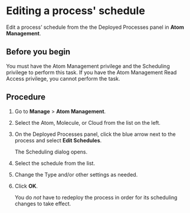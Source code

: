 # Editing a process' schedule 

<head>
  <meta name="guidename" content="Integration"/>
  <meta name="context" content="GUID-9bbb6086-8ac4-46c7-9d9d-1706b5302d9c"/>
</head>


Edit a process’ schedule from the the Deployed Processes panel in **Atom Management**.

## Before you begin

You must have the Atom Management privilege and the Scheduling privilege to perform this task. If you have the Atom Management Read Access privilege, you cannot perform the task.

## Procedure

1.  Go to **Manage** \> **Atom Management**.

2.  Select the Atom, Molecule, or Cloud from the list on the left.

3.  On the Deployed Processes panel, click the blue arrow next to the process and select **Edit Schedules**.

    The Scheduling dialog opens.

4.  Select the schedule from the list.

5.  Change the Type and/or other settings as needed.

6.  Click **OK**.

    You do *not* have to redeploy the process in order for its scheduling changes to take effect.